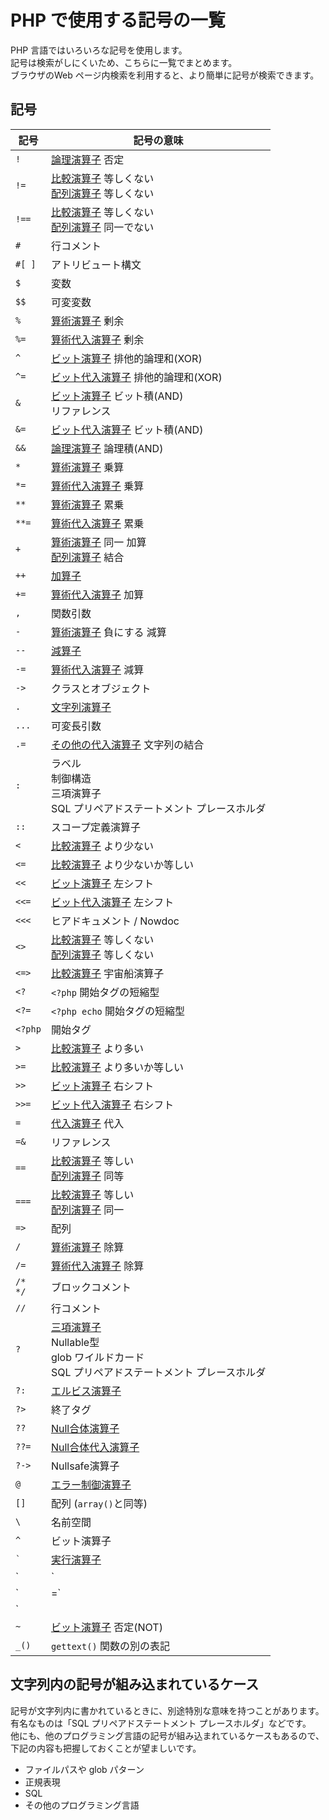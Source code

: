 # PHP で使用する記号の一覧

PHP 言語ではいろいろな記号を使用します。  
記号は検索がしにくいため、こちらに一覧でまとめます。  
ブラウザのWeb ページ内検索を利用すると、より簡単に記号が検索できます。

## 記号

| 記号         | 記号の意味                                                                                                                                                                      |
| ------------ | ------------------------------------------------------------------------------------------------------------------------------------------------------------------------------- |
| `!`          | [論理演算子](https://www.php.net/manual/ja/language.operators.logical.php) 否定                                                                                                 |
| `!=`         | [比較演算子](https://www.php.net/manual/ja/language.operators.comparison.php) 等しくない<br>[配列演算子](https://www.php.net/manual/ja/language.operators.array.php) 等しくない |
| `!==`        | [比較演算子](https://www.php.net/manual/ja/language.operators.comparison.php) 等しくない<br>[配列演算子](https://www.php.net/manual/ja/language.operators.array.php) 同一でない |
| `#`          | 行コメント                                                                                                                                                                      |
| `#[ ]`       | アトリビュート構文                                                                                                                                                              |
| `$`          | 変数                                                                                                                                                                            |
| `$$`         | 可変変数                                                                                                                                                                        |
| `%`          | [算術演算子](https://www.php.net/manual/ja/language.operators.arithmetic.php) 剰余                                                                                              |
| `%=`         | [算術代入演算子](https://www.php.net/manual/ja/language.operators.assignment.php) 剰余                                                                                          |
| `^`          | [ビット演算子](https://www.php.net/manual/ja/language.operators.bitwise.php) 排他的論理和(XOR)                                                                                  |
| `^=`         | [ビット代入演算子](https://www.php.net/manual/ja/language.operators.assignment.php#language.operators.assignment.bitwise) 排他的論理和(XOR)                                                                           |
| `&`          | [ビット演算子](https://www.php.net/manual/ja/language.operators.bitwise.php) ビット積(AND)<br>リファレンス                                                                      |
| `&=`         | [ビット代入演算子](https://www.php.net/manual/ja/language.operators.assignment.php#language.operators.assignment.bitwise) ビット積(AND)                                                                               |
| `&&`         | [論理演算子](https://www.php.net/manual/ja/language.operators.logical.php) 論理積(AND)                                                                                          |
| `*`          | [算術演算子](https://www.php.net/manual/ja/language.operators.arithmetic.php) 乗算                                                                                              |
| `*=`         | [算術代入演算子](https://www.php.net/manual/ja/language.operators.assignment.php) 乗算                                                                                          |
| `**`         | [算術演算子](https://www.php.net/manual/ja/language.operators.arithmetic.php) 累乗                                                                                              |
| `**=`        | [算術代入演算子](https://www.php.net/manual/ja/language.operators.assignment.php) 累乗                                                                                          |
| `+`          | [算術演算子](https://www.php.net/manual/ja/language.operators.arithmetic.php) 同一 加算<br>[配列演算子](https://www.php.net/manual/ja/language.operators.array.php) 結合        |
| `++`         | [加算子](https://www.php.net/manual/ja/language.operators.increment.php)                                                                                                        |
| `+=`         | [算術代入演算子](https://www.php.net/manual/ja/language.operators.assignment.php) 加算                                                                                          |
| `,`          | 関数引数                                                                                                                                                                        |
| `-`          | [算術演算子](https://www.php.net/manual/ja/language.operators.arithmetic.php) 負にする 減算                                                                                     |
| `--`         | [減算子](https://www.php.net/manual/ja/language.operators.increment.php)                                                                                                        |
| `-=`         | [算術代入演算子](https://www.php.net/manual/ja/language.operators.assignment.php) 減算                                                                                          |
| `->`         | クラスとオブジェクト                                                                                                                                                            |
| `.`          | [文字列演算子](https://www.php.net/manual/ja/language.operators.string.php)                                                                                                     |
| `...`        | 可変長引数                                                                                                                                                                      |
| `.=`         | [その他の代入演算子](https://www.php.net/manual/ja/language.operators.assignment.php#language.operators.assignment.other) 文字列の結合                                                                              |
| `:`          | ラベル<br>制御構造<br>三項演算子<br>SQL プリペアドステートメント プレースホルダ                                                                                                                             |
| `::`         | スコープ定義演算子                                                                                                                                                              |
| `<`          | [比較演算子](https://www.php.net/manual/ja/language.operators.comparison.php) より少ない                                                                                        |
| `<=`         | [比較演算子](https://www.php.net/manual/ja/language.operators.comparison.php) より少ないか等しい                                                                                |
| `<<`         | [ビット演算子](https://www.php.net/manual/ja/language.operators.bitwise.php) 左シフト                                                                                           |
| `<<=`        | [ビット代入演算子](https://www.php.net/manual/ja/language.operators.assignment.php#language.operators.assignment.bitwise) 左シフト                                                                                    |
| `<<<`        | ヒアドキュメント / Nowdoc                                                                                                                                                       |
| `<>`         | [比較演算子](https://www.php.net/manual/ja/language.operators.comparison.php) 等しくない<br>[配列演算子](https://www.php.net/manual/ja/language.operators.array.php) 等しくない |
| `<=>`        | [比較演算子](https://www.php.net/manual/ja/language.operators.comparison.php) 宇宙船演算子                                                                                      |
| `<?`         | `<?php` 開始タグの短縮型                                                                                                                                                        |
| `<?=`        | `<?php echo` 開始タグの短縮型                                                                                                                                                   |
| `<?php`      | 開始タグ                                                                                                                                                                        |
| `>`          | [比較演算子](https://www.php.net/manual/ja/language.operators.comparison.php) より多い                                                                                          |
| `>=`         | [比較演算子](https://www.php.net/manual/ja/language.operators.comparison.php) より多いか等しい                                                                                  |
| `>>`         | [ビット演算子](https://www.php.net/manual/ja/language.operators.bitwise.php) 右シフト                                                                                           |
| `>>=`        | [ビット代入演算子](https://www.php.net/manual/ja/language.operators.assignment.php#language.operators.assignment.bitwise) 右シフト                                                                                    |
| `=`          | [代入演算子](https://www.php.net/manual/ja/language.operators.assignment.php) 代入                                                                                              |
| `=&`         | リファレンス                                                                                                                                                                    |
| `==`         | [比較演算子](https://www.php.net/manual/ja/language.operators.comparison.php) 等しい<br>[配列演算子](https://www.php.net/manual/ja/language.operators.array.php) 同等           |
| `===`        | [比較演算子](https://www.php.net/manual/ja/language.operators.comparison.php) 等しい<br>[配列演算子](https://www.php.net/manual/ja/language.operators.array.php) 同一           |
| `=>`         | 配列                                                                                                                                                                            |
| `/`          | [算術演算子](https://www.php.net/manual/ja/language.operators.arithmetic.php) 除算                                                                                              |
| `/=`         | [算術代入演算子](https://www.php.net/manual/ja/language.operators.assignment.php) 除算                                                                                          |
| `/*`<br>`*/` | ブロックコメント                                                                                                                                                                |
| `//`         | 行コメント                                                                                                                                                                      |
| `?`          | [三項演算子](https://www.php.net/manual/ja/language.operators.comparison.php#language.operators.comparison.ternary)<br>Nullable型<br>glob ワイルドカード<br>SQL プリペアドステートメント プレースホルダ                                                               |
| `?:`         | [エルビス演算子](https://www.php.net/manual/ja/language.operators.comparison.php#language.operators.comparison.ternary)                                                                                                                                                |
| `?>`         | 終了タグ                                                                                                                                                                        |
| `??`         | [Null合体演算子](https://www.php.net/manual/ja/language.operators.comparison.php#language.operators.comparison.coalesce)                                                                                                                                                                  |
| `??=`        | [Null合体代入演算子](https://www.php.net/manual/ja/language.operators.assignment.php#language.operators.assignment.other)                                                                                           |
| `?->`        | Nullsafe演算子                                                                                                                                                                  |
| `@`          | [エラー制御演算子](https://www.php.net/manual/ja/language.operators.errorcontrol.php)                                                                                           |
| `[]`         | 配列 (`array()`と同等)                                                                                                                                                          |
| `\`          | 名前空間                                                                                                                                                                        |
| `^`          | ビット演算子                                                                                                                                                                    |
| `` ` ``      | [実行演算子](https://www.php.net/manual/ja/language.operators.execution.php)                                                                                                    |
| `|`          | [ビット演算子](https://www.php.net/manual/ja/language.operators.bitwise.php) ビット和(OR)                                                                                       |
| `|=`         | [ビット代入演算子](https://www.php.net/manual/ja/language.operators.assignment.php#language.operators.assignment.bitwise) ビット和(OR)                                                                                |
| `||`         | [論理演算子](https://www.php.net/manual/ja/language.operators.logical.php) 論理和(OR)                                                                                           |
| `~`          | [ビット演算子](https://www.php.net/manual/ja/language.operators.bitwise.php) 否定(NOT)                                                                                          |
| `_()`        | `gettext()` 関数の別の表記                                                                                                                                                      |

## 文字列内の記号が組み込まれているケース

記号が文字列内に書かれているときに、別途特別な意味を持つことがあります。  
有名なものは「SQL プリペアドステートメント プレースホルダ」などです。  
他にも、他のプログラミング言語の記号が組み込まれているケースもあるので、下記の内容も把握しておくことが望ましいです。

* ファイルパスや glob パターン
* 正規表現
* SQL
* その他のプログラミング言語